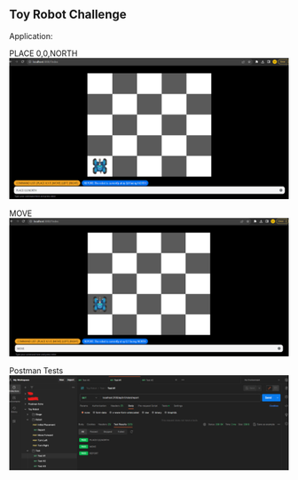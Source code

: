 ## Toy Robot Challenge

Application:

PLACE 0,0,NORTH
![Alt text](image.png)

MOVE
![Alt text](image-2.png)

Postman Tests
![Alt text](image-1.png)